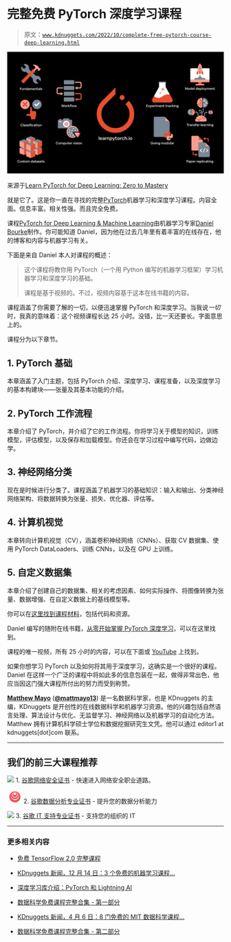 # 完整免费 PyTorch 深度学习课程

> 原文：[`www.kdnuggets.com/2022/10/complete-free-pytorch-course-deep-learning.html`](https://www.kdnuggets.com/2022/10/complete-free-pytorch-course-deep-learning.html)

![完整免费 PyTorch 深度学习课程](img/702085b7c4eaa55db03ce7c3556fefab.png)

来源于[Learn PyTorch for Deep Learning: Zero to Mastery](https://www.learnpytorch.io/)

就是它了。这是你一直在寻找的完整[PyTorch](https://pytorch.org/)机器学习和深度学习课程。内容全面。信息丰富。相关性强。而且完全免费。

课程[PyTorch for Deep Learning & Machine Learning](https://www.youtube.com/watch?v=V_xro1bcAuA)由机器学习专家[Daniel Bourke](https://www.youtube.com/channel/UCr8O8l5cCX85Oem1d18EezQ)制作。你可能知道 Daniel，因为他在过去几年里有着丰富的在线存在，他的博客和内容与机器学习有关。

下面是来自 Daniel 本人对课程的概述：

> 这个课程将教你用 PyTorch（一个用 Python 编写的机器学习框架）学习机器学习和深度学习的基础。
> 
> 课程是基于视频的。不过，视频内容基于这本在线书籍的内容。

课程涵盖了你需要了解的一切，以便迅速掌握 PyTorch 和深度学习。当我说*一切*时，我真的意味着：这个视频课程长达 25 小时。没错，比一天还要长。字面意思上的。

课程分为以下章节。

## 1\. PyTorch 基础

本章涵盖了入门主题，包括 PyTorch 介绍、深度学习、课程准备，以及深度学习的基本构建块——张量及其基本功能的介绍。

## 2\. PyTorch 工作流程

本章介绍了 PyTorch，并介绍了它的工作流程。你将学习关于模型的知识，训练模型，评估模型，以及保存和加载模型。你还会在学习过程中编写代码，边做边学。

## 3\. 神经网络分类

现在是时候进行分类了。课程涵盖了机器学习的基础知识：输入和输出、分类神经网络架构、将数据转换为张量、损失、优化器、评估等。

## 4\. 计算机视觉

本章转向计算机视觉（CV），涵盖卷积神经网络（CNNs）、获取 CV 数据集、使用 PyTorch DataLoaders、训练 CNNs，以及在 GPU 上训练。

## 5\. 自定义数据集

本章介绍了创建自己的数据集、相关的考虑因素、如何实际操作、将图像转换为张量、数据增强、在自定义数据上的基线模型等。

你可以在[这里找到课程材料](https://github.com/mrdbourke/pytorch-deep-learning)，包括代码和资源。

Daniel 编写的随附在线书籍，[从零开始掌握 PyTorch 深度学习](https://www.learnpytorch.io/)，可以在这里找到。

课程的唯一视频，所有 25 小时的内容，可以在下面或 [YouTube](https://www.youtube.com/watch?v=V_xro1bcAuA) 上找到。

如果你想学习 PyTorch 以及如何将其用于深度学习，这确实是一个很好的课程。Daniel 在这样一个广泛的课程中将如此多的信息包装在一起，做得非常出色，他应当因这门强大课程所付出的努力而受到称赞。

**[Matthew Mayo](https://www.linkedin.com/in/mattmayo13/)** ([**@mattmayo13**](https://twitter.com/mattmayo13)) 是一名数据科学家，也是 KDnuggets 的主编，KDnuggets 是开创性的在线数据科学和机器学习资源。他的兴趣包括自然语言处理、算法设计与优化、无监督学习、神经网络以及机器学习的自动化方法。Matthew 拥有计算机科学硕士学位和数据挖掘研究生文凭。他可以通过 editor1 at kdnuggets[dot]com 联系。

* * *

## 我们的前三大课程推荐

![](img/0244c01ba9267c002ef39d4907e0b8fb.png) 1\. [谷歌网络安全证书](https://www.kdnuggets.com/google-cybersecurity) - 快速进入网络安全职业道路。

![](img/e225c49c3c91745821c8c0368bf04711.png) 2\. [谷歌数据分析专业证书](https://www.kdnuggets.com/google-data-analytics) - 提升您的数据分析能力

![](img/0244c01ba9267c002ef39d4907e0b8fb.png) 3\. [谷歌 IT 支持专业证书](https://www.kdnuggets.com/google-itsupport) - 支持您的组织的 IT

* * *

### 更多相关内容

+   [免费 TensorFlow 2.0 完整课程](https://www.kdnuggets.com/2023/02/free-tensorflow-20-complete-course.html)

+   [KDnuggets 新闻，12 月 14 日：3 个免费的机器学习课程…](https://www.kdnuggets.com/2022/n48.html)

+   [深度学习库介绍：PyTorch 和 Lightning AI](https://www.kdnuggets.com/introduction-to-deep-learning-libraries-pytorch-and-lightning-ai)

+   [数据科学免费课程完整合集 - 第一部分](https://www.kdnuggets.com/2023/03/complete-collection-data-science-free-courses-part-1.html)

+   [KDnuggets 新闻，4 月 6 日：8 门免费的 MIT 数据科学课程…](https://www.kdnuggets.com/2022/n14.html)

+   [数据科学免费课程完整合集 - 第二部分](https://www.kdnuggets.com/2023/03/complete-collection-data-science-free-courses-part-2.html)
